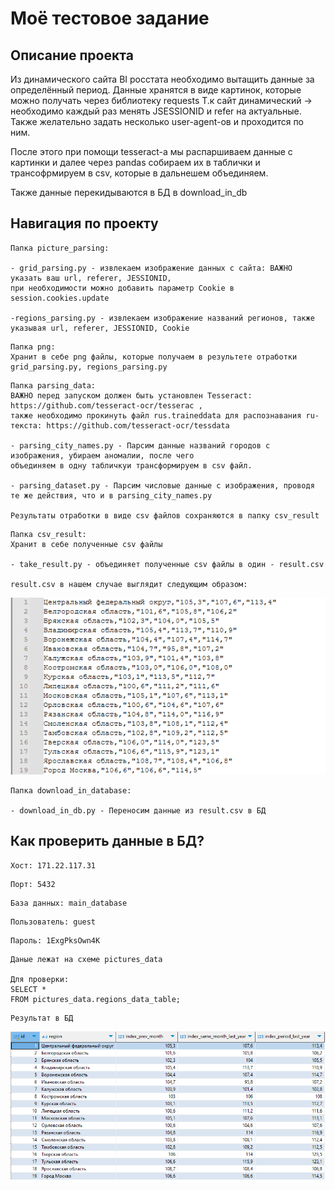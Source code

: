 #  Моё тестовое задание

##  Описание проекта

Из динамического сайта BI росстата необходимо вытащить данные за определённый период. Данные хранятся в виде картинок, которые можно получать через библиотеку requests
Т.к сайт динамический -> необходимо каждый раз менять JSESSIONID и refer на актуальные.
Также желательно задать несколько user-agent-ов и проходится по ним.

После этого при помощи tesseract-а мы распаршиваем данные с картинки и далее через pandas собираем их в таблички и трансофрмируем в csv,
которые в дальнешем объединяем.

Также данные перекидываются в БД в download_in_db

##  Навигация по проекту

```
Папка picture_parsing:

- grid_parsing.py - извлекаем изображение данных с сайта: ВАЖНО указать ваш url, referer, JESSIONID, 
при необходимости можно добавить параметр Cookie в session.cookies.update

-regions_parsing.py - извлекаем изображение названий регионов, также указывая url, referer, JESSIONID, Cookie
```
```
Папка png:
Хранит в себе png файлы, которые получаем в результете отработки grid_parsing.py, regions_parsing.py 
```
```
Папка parsing_data:
ВАЖНО перед запуском должен быть установлен Tesseract: https://github.com/tesseract-ocr/tesserac ,
также необходимо прокинуть файл rus.traineddata для распознавания ru-текста: https://github.com/tesseract-ocr/tessdata

- parsing_city_names.py - Парсим данные названий городов с изображения, убираем аномалии, после чего
объединяем в одну табличкуи трансформируем в csv файл.
 
- parsing_dataset.py - Парсим числовые данные с изображения, проводя те же действия, что и в parsing_city_names.py

Результаты отработки в виде csv файлов сохраняются в папку csv_result
```
```
Папка csv_result:
Хранит в себе полученные csv файлы

- take_result.py - объединяет полученные csv файлы в один - result.csv

result.csv в нашем случае выглядит следующим образом:
```
![img_1.png](img_1.png)
```
Папка download_in_database:

- download_in_db.py - Переносим данные из result.csv в БД
```

## Как проверить данные в БД?

```
Хост: 171.22.117.31
```
```
Порт: 5432
```
```
База данных: main_database
```
```
Пользователь: guest
```
```
Пароль: 1ExgPksOwn4K
```
```
Даные лежат на схеме pictures_data

Для проверки:
SELECT *
FROM pictures_data.regions_data_table;
```
```
Результат в БД
```
![img.png](img.png)